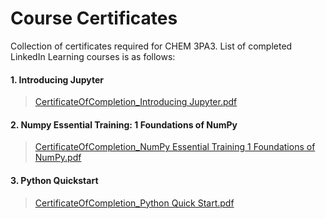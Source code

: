 # Course Certificates
Collection of certificates required for CHEM 3PA3. List of completed LinkedIn Learning courses is as follows:

#### 1. Introducing Jupyter
> [CertificateOfCompletion_Introducing Jupyter.pdf](https://github.com/user-attachments/files/18581322/CertificateOfCompletion_Introducing.Jupyter.pdf)

#### 2. Numpy Essential Training: 1 Foundations of NumPy
> [CertificateOfCompletion_NumPy Essential Training 1 Foundations of NumPy.pdf](https://github.com/user-attachments/files/18581724/CertificateOfCompletion_NumPy.Essential.Training.1.Foundations.of.NumPy.pdf)

#### 3. Python Quickstart
> [CertificateOfCompletion_Python Quick Start.pdf](https://github.com/user-attachments/files/18582090/CertificateOfCompletion_Python.Quick.Start.pdf)
